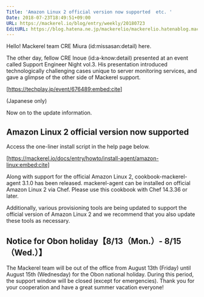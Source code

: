 ```yaml
---
Title: 'Amazon Linux 2 official version now supported  etc. '
Date: 2018-07-23T18:49:51+09:00
URL: https://mackerel.io/blog/entry/weekly/20180723
EditURL: https://blog.hatena.ne.jp/mackerelio/mackerelio.hatenablog.mackerel.io/atom/entry/10257846132603836038
---
```


Hello! Mackerel team CRE Miura (id:missasan:detail) here.

The other day, fellow CRE Inoue (id:a-know:detail) presented at an event called Support Engineer Night vol.3. His presentation introduced technologically challenging cases unique to server monitoring services, and gave a glimpse of the other side of Mackerel support.

[https://techplay.jp/event/676489:embed:cite] 
<script async class="speakerdeck-embed" data-id="ef6f3b53800d4adf99e310a5057ff740" data-ratio="1.77777777777778" src="//speakerdeck.com/assets/embed.js"></script>
(Japanese only)

Now on to the update information.


## Amazon Linux 2 official version now supported

Access the one-liner install script in the help page below.


[https://mackerel.io/docs/entry/howto/install-agent/amazon-linux:embed:cite]

Along with support for the official Amazon Linux 2, cookbook-mackerel-agent 3.1.0 has been released. mackerel-agent can be installed on official Amazon Linux 2 via Chef. Please use this cookbook with Chef 14.3.36 or later.

Additionally, various provisioning tools are being updated to support the official version of Amazon Linux 2 and we recommend that you also update these tools as necessary.

## Notice for Obon holiday【8/13（Mon.）- 8/15（Wed.）】

The Mackerel team will be out of the office from August 13th (Friday) until August 15th (Wednesday) for the Obon national holiday. During this period, the support window will be closed (except for emergencies). Thank you for your cooperation and have a great summer vacation everyone!
